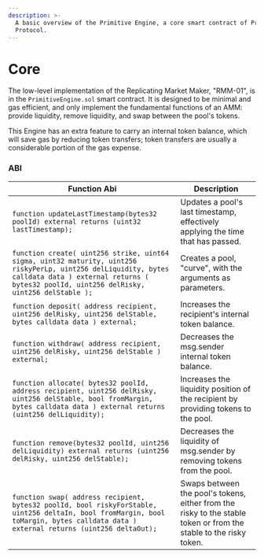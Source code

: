 ```yaml
---
description: >-
  A basic overview of the Primitive Engine, a core smart contract of Primitive
  Protocol.
---
```


# Core

The low-level implementation of the Replicating Market Maker, "RMM-01", is in the `PrimitiveEngine.sol` smart contract. It is designed to be minimal and gas efficient, and only implement the fundamental functions of an AMM: provide liquidity, remove liquidity, and swap between the pool's tokens.

This Engine has an extra feature to carry an internal token balance, which will save gas by reducing token transfers; token transfers are usually a considerable portion of the gas expense.

### ABI

| Function Abi                                                                                                                                                                                                | Description                                                                                                       |
| ----------------------------------------------------------------------------------------------------------------------------------------------------------------------------------------------------------- | ----------------------------------------------------------------------------------------------------------------- |
| `function updateLastTimestamp(bytes32 poolId) external returns (uint32 lastTimestamp);`                                                                                                                     | Updates a pool's last timestamp, effectively applying the time that has passed.                                   |
| `function create( uint256 strike, uint64 sigma, uint32 maturity, uint256 riskyPerLp, uint256 delLiquidity, bytes calldata data ) external returns ( bytes32 poolId, uint256 delRisky, uint256 delStable );` | Creates a pool, "curve", with the arguments as parameters.                                                        |
| `function deposit( address recipient, uint256 delRisky, uint256 delStable, bytes calldata data ) external;`                                                                                                 | Increases the recipient's internal token balance.                                                                 |
| `function withdraw( address recipient, uint256 delRisky, uint256 delStable ) external;`                                                                                                                     | Decreases the msg.sender internal token balance.                                                                  |
| `function allocate( bytes32 poolId, address recipient, uint256 delRisky, uint256 delStable, bool fromMargin, bytes calldata data ) external returns (uint256 delLiquidity);`                                | Increases the liquidity position of the recipient by providing tokens to the pool.                                |
| `function remove(bytes32 poolId, uint256 delLiquidity) external returns (uint256 delRisky, uint256 delStable);`                                                                                             | Decreases the liquidity of msg.sender by removing tokens from the pool.                                           |
| `function swap( address recipient, bytes32 poolId, bool riskyForStable, uint256 deltaIn, bool fromMargin, bool toMargin, bytes calldata data ) external returns (uint256 deltaOut);`                        | Swaps between the pool's tokens, either from the risky to the stable token or from the stable to the risky token. |

